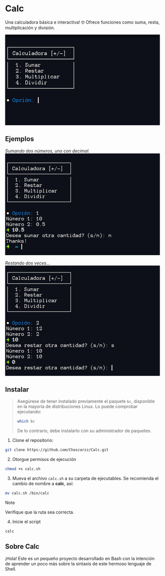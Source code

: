 # Calc
Una calculadora básica e interactiva! 🤓
Ofrece funciones como suma, resta, multiplicación y división.

![image](screenshots/example.jpg)

## Ejemplos 
*Sumando dos números, uno con decimal.*
![image](screenshots/example2.jpg)

*Restando dos veces...*
![image](screenshots/example3.jpg)

## Instalar
> Asegúrese de tener instalado previamente el paquete `bc`, disponible en la mayoría de distribuciones Linux. Lo puede comprobar ejecutando:
>```bash
>which bc
>```
>De lo contrario, debe instalarlo con su administrador de paquetes.

1. Clone el repositorio:
```bash 
git clone https://github.com/Choscarzz/Calc.git
```
2. Otorgue permisos de ejecución
```bash
chmod +x calc.sh
```

3. Mueva el archivo `calc.sh` a su carpeta de ejecutables. Se recomienda el cambio de nombre a **calc**, así:
```bash 
mv calc.sh /bin/calc
```
> [!NOTE]
> Verifique que la ruta sea correcta.

4. Inicie el script
```bash
calc
```

## Sobre Calc
¡Hola! Este es un pequeño proyecto desarrollado en Bash con la intención de aprender un poco más sobre la sintaxis de este hermoso lenguaje de Shell.
